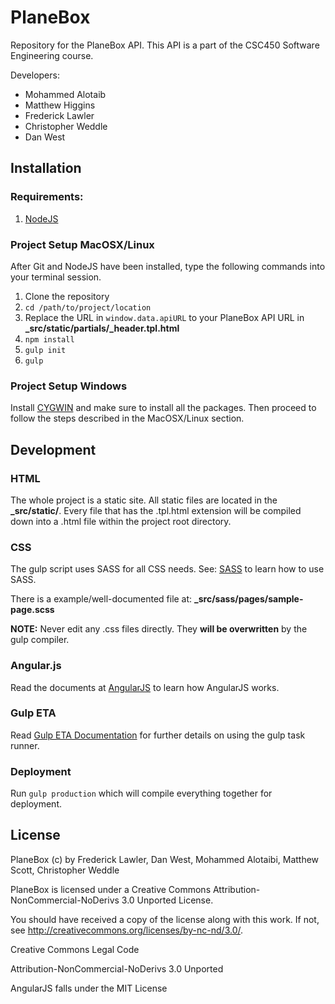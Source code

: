 # PlaneBox

Repository for the PlaneBox API. This API is a part of the CSC450 Software Engineering course.

Developers:

* Mohammed Alotaib
* Matthew Higgins
* Frederick Lawler
* Christopher Weddle
* Dan West

## Installation

### Requirements:

1. [NodeJS](https://nodejs.org/en/download/)

### Project Setup MacOSX/Linux
After Git and NodeJS have been installed, type the following commands into your terminal session.

1. Clone the repository
2. `cd /path/to/project/location`
3. Replace the URL in `window.data.apiURL` to your PlaneBox API URL in **_src/static/partials/_header.tpl.html**
4. `npm install`
5. `gulp init`
6. `gulp`

### Project Setup Windows
Install [CYGWIN](https://cygwin.com/install.html) and make sure to install all the packages. Then proceed to follow the steps described in the MacOSX/Linux section.

## Development

### HTML

The whole project is a static site. All static files are located in the **_src/static/**. Every file that has the .tpl.html extension will be compiled down into a .html file within the project root directory.

### CSS
The gulp script uses SASS for all CSS needs. See: [SASS](http://sass-lang.com/guide) to learn how to use SASS.

There is a example/well-documented file at: **_src/sass/pages/sample-page.scss**

**NOTE:** Never edit any .css files directly. They **will be overwritten** by the gulp compiler.

### Angular.js
Read the documents at [AngularJS](https://docs.angularjs.org/guide) to learn how AngularJS works.

### Gulp ETA
Read [Gulp ETA Documentation](https://github.com/40Digits/gulp-eta) for further details on using the gulp task runner.

### Deployment 

Run `gulp production` which will compile everything together for deployment.

## License

PlaneBox (c) by Frederick Lawler, Dan West, Mohammed Alotaibi, Matthew Scott, Christopher Weddle

PlaneBox is licensed under a
Creative Commons Attribution-NonCommercial-NoDerivs 3.0 Unported License.

You should have received a copy of the license along with this
work.  If not, see <http://creativecommons.org/licenses/by-nc-nd/3.0/>.

Creative Commons Legal Code

Attribution-NonCommercial-NoDerivs 3.0 Unported

AngularJS falls under the MIT License
